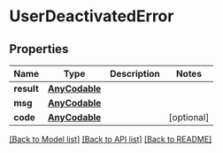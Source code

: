 # UserDeactivatedError

## Properties
Name | Type | Description | Notes
------------ | ------------- | ------------- | -------------
**result** | [**AnyCodable**](.md) |  | 
**msg** | [**AnyCodable**](.md) |  | 
**code** | [**AnyCodable**](.md) |  | [optional] 

[[Back to Model list]](../README.md#documentation-for-models) [[Back to API list]](../README.md#documentation-for-api-endpoints) [[Back to README]](../README.md)


